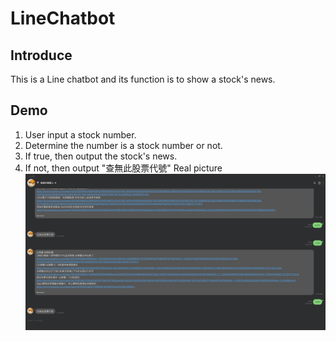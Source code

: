# LineChatbot
## Introduce
This is a Line chatbot and its function is to show a stock's news.

## Demo
1. User input a stock number.
2. Determine the number is a stock number or not.
3. If true, then output the stock's news.
4. If not, then output "查無此股票代號"
Real picture
![image](https://github.com/WeiWeiCheng123/LineChatBot/blob/main/image/demo.jpg)
